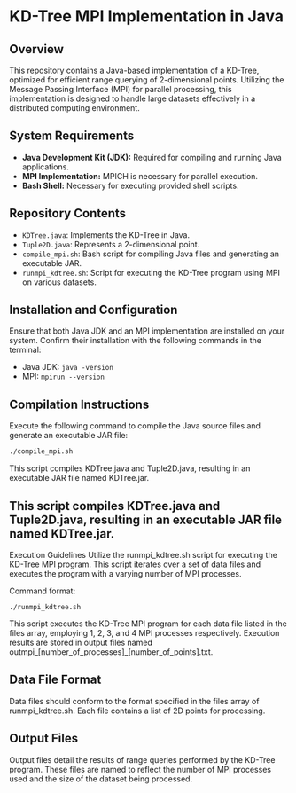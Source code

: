 # KD-Tree MPI Implementation in Java

## Overview
This repository contains a Java-based implementation of a KD-Tree, optimized for efficient range querying of 2-dimensional points. Utilizing the Message Passing Interface (MPI) for parallel processing, this implementation is designed to handle large datasets effectively in a distributed computing environment.

## System Requirements
- **Java Development Kit (JDK):** Required for compiling and running Java applications.
- **MPI Implementation:** MPICH is necessary for parallel execution.
- **Bash Shell:** Necessary for executing provided shell scripts.

## Repository Contents
- `KDTree.java`: Implements the KD-Tree in Java.
- `Tuple2D.java`: Represents a 2-dimensional point.
- `compile_mpi.sh`: Bash script for compiling Java files and generating an executable JAR.
- `runmpi_kdtree.sh`: Script for executing the KD-Tree program using MPI on various datasets.

## Installation and Configuration
Ensure that both Java JDK and an MPI implementation are installed on your system. Confirm their installation with the following commands in the terminal:
- Java JDK: `java -version`
- MPI: `mpirun --version`


## Compilation Instructions
Execute the following command to compile the Java source files and generate an executable JAR file:

```bash
./compile_mpi.sh
```

This script compiles KDTree.java and Tuple2D.java, resulting in an executable JAR file named KDTree.jar.

## This script compiles KDTree.java and Tuple2D.java, resulting in an executable JAR file named KDTree.jar.

Execution Guidelines
Utilize the runmpi_kdtree.sh script for executing the KD-Tree MPI program. This script iterates over a set of data files and executes the program with a varying number of MPI processes.

Command format:
```
./runmpi_kdtree.sh
```
This script executes the KD-Tree MPI program for each data file listed in the files array, employing 1, 2, 3, and 4 MPI processes respectively. Execution results are stored in output files named outmpi_[number_of_processes]_[number_of_points].txt.

## Data File Format
Data files should conform to the format specified in the files array of runmpi_kdtree.sh. Each file contains a list of 2D points for processing.

## Output Files
Output files detail the results of range queries performed by the KD-Tree program. These files are named to reflect the number of MPI processes used and the size of the dataset being processed.



